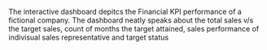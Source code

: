 The interactive dashboard depitcs the Financial KPI performance of a fictional company. The dashboard neatly speaks about the total sales v/s the target sales, count of months the target attained, sales performance of indivisual sales representative and target status
